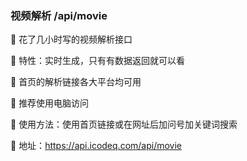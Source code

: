 ### 视频解析 /api/movie

🚀 花了几小时写的视频解析接口

🚀 特性：实时生成，只有有数据返回就可以看

🚀 首页的解析链接各大平台均可用

🚀 推荐使用电脑访问

🚀 使用方法：使用首页链接或在网址后加问号加关键词搜索

🚀 地址：https://api.icodeq.com/api/movie
